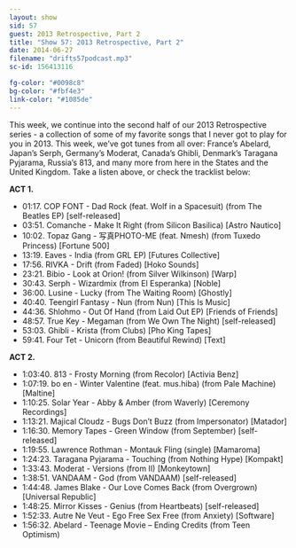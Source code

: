 ```yaml
---
layout: show
sid: 57
guest: 2013 Retrospective, Part 2
title: "Show 57: 2013 Retrospective, Part 2"
date: 2014-06-27
filename: "drifts57podcast.mp3"
sc-id: 156413116

fg-color: "#0098c8"
bg-color: "#fbf4e3"
link-color: "#1085de"
---
```


This week, we continue into the second half of our 2013 Retrospective series - a collection of some of my favorite songs that I never got to play for you in 2013. This week, we’ve got tunes from all over: France’s Abelard, Japan’s Serph, Germany’s Moderat, Canada’s Ghibli, Denmark’s Taragana Pyjarama, Russia’s 813, and many more from here in the States and the United Kingdom. Take a listen above, or check the tracklist below:

**ACT 1.**

* 01:17. COP FONT - Dad Rock (feat. Wolf in a Spacesuit) (from The Beatles EP) [self-released]
* 03:51. Comanche - Make It Right (from Silicon Basilica) [Astro Nautico]
* 10:02. Topaz Gang - 写真PHOTO-ME (feat. Nmesh) (from Tuxedo Princess) [Fortune 500]
* 13:19. Eaves - India (from GRL EP) [Futures Collective]
* 17:56. RIVKA - Drift (from Faded) [Hoko Sounds]
* 23:21. Bibio - Look at Orion! (from Silver Wilkinson) [Warp]
* 30:43. Serph - Wizardmix (from El Esperanka) [Noble]
* 36:00. Lusine - Lucky (from The Waiting Room) [Ghostly]
* 40:40. Teengirl Fantasy - Nun (from Nun) [This Is Music]
* 44:36. Shlohmo - Out Of Hand (from Laid Out EP) [Friends of Friends]
* 48:57. True Key - Megaman (from We Own The Night) [self-released]
* 53:03. Ghibli - Krista (from Clubs) [Pho King Tapes]
* 59:41. Four Tet - Unicorn (from Beautiful Rewind) [Text]

**ACT 2.**

* 1:03:40. 813 - Frosty Morning (from Recolor) [Activia Benz]
* 1:07:19. bo en - Winter Valentine (feat. mus.hiba) (from Pale Machine) [Maltine]
* 1:10:25. Solar Year - Abby & Amber (from Waverly) [Ceremony Recordings]
* 1:13:21. Majical Cloudz - Bugs Don’t Buzz (from Impersonator) [Matador]
* 1:16:30. Memory Tapes - Green Window (from September) [self-released]
* 1:19:55. Lawrence Rothman - Montauk Fling (single) [Mamaroma]
* 1:24:23. Taragana Pyjarama - Touching (from Nothing Hype) [Kompakt]
* 1:33:43. Moderat - Versions (from II) [Monkeytown]
* 1:38:51. VANDAAM - God (from VANDAAM) [self-released]
* 1:44:48. James Blake - Our Love Comes Back (from Overgrown) [Universal Republic]
* 1:48:25. Mirror Kisses - Genius (from Heartbeats) [self-released]
* 1:52:33. Autre Ne Veut - Ego Free Sex Free (from Anxiety) [Software]
* 1:56:32. Abelard - Teenage Movie – Ending Credits (from Teen Optimism)
